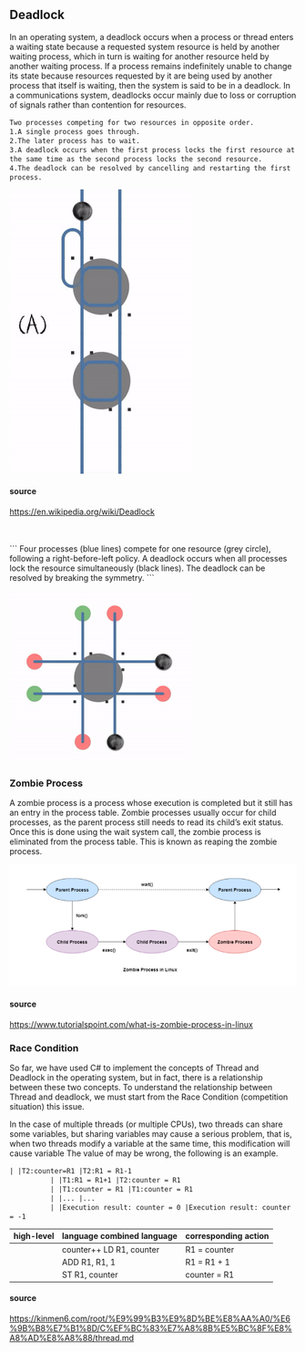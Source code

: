 ## Deadlock

In an operating system, a deadlock occurs when a process or thread enters a waiting state because a requested system resource is held by another waiting process, which in turn is waiting for another resource held by another waiting process.
If a process remains indefinitely unable to change its state because resources requested by it are being used by another process that itself is waiting, then the system is said to be in a deadlock.
In a communications system, deadlocks occur mainly due to loss or corruption of signals rather than contention for resources.

```
Two processes competing for two resources in opposite order.
1.A single process goes through.
2.The later process has to wait.
3.A deadlock occurs when the first process locks the first resource at the same time as the second process locks the second resource.
4.The deadlock can be resolved by cancelling and restarting the first process.
```
![](img/deadlock2.gif)

#### source
https://en.wikipedia.org/wiki/Deadlock

<br>
<br>
```
Four processes (blue lines) compete for one resource (grey circle), following a right-before-left policy.
A deadlock occurs when all processes lock the resource simultaneously (black lines). The deadlock can be resolved by breaking the symmetry.
```


![](img/deadlock21.gif)



### Zombie Process

A zombie process is a process whose execution is completed but it still has an entry in the process table. Zombie processes usually occur for child processes, as the parent process still needs to read its child’s exit status. Once this is done using the wait system call, the zombie process is eliminated from the process table. This is known as reaping the zombie process.

![](img/zombiepro.png)

#### source 
https://www.tutorialspoint.com/what-is-zombie-process-in-linux





### Race Condition
So far, we have used C# to implement the concepts of Thread and Deadlock in the operating system, but in fact, there is a relationship between these two concepts. To understand the relationship between Thread and deadlock, we must start from the Race Condition (competition situation) this issue.

In the case of multiple threads (or multiple CPUs), two threads can share some variables, but sharing variables may cause a serious problem, that is, when two threads modify a variable at the same time, this modification will cause variable The value of may be wrong, the following is an example.

```
| |T2:counter=R1 |T2:R1 = R1-1            
          | |T1:R1 = R1+1 |T2:counter = R1         
          | |T1:counter = R1 |T1:counter = R1         
          | |... |...                     
          | |Execution result: counter = 0 |Execution result: counter = -1
```
  
|high-level|language	combined language	|corresponding action|
|----------|----------------------------|--------------------|
|          | counter++	LD R1, counter  |	R1 = counter       |
|          |     ADD R1, R1, 1          |R1 = R1 + 1         |
|          |        ST R1, counter	    |counter = R1        |

#### source
https://kinmen6.com/root/%E9%99%B3%E9%8D%BE%E8%AA%A0/%E6%9B%B8%E7%B1%8D/C%EF%BC%83%E7%A8%8B%E5%BC%8F%E8%A8%AD%E8%A8%88/thread.md
